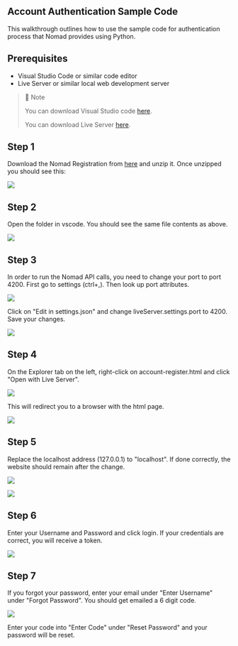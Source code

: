 ## Account Authentication Sample Code

This walkthrough outlines how to use the sample code for authentication process that Nomad provides using Python.

## Prerequisites

- Visual Studio Code or similar code editor
- Live Server or similar local web development server 

> 📘 Note
> 
> You can download Visual Studio code [here](https://code.visualstudio.com/).
> 
> You can download Live Server [here](https://ritwickdey.github.io/vscode-live-server/).

## Step 1

Download the Nomad Registration from [here](https://download-directory.github.io/?url=https://github.com/Nomad-Media/samples/tree/main/nomad-samples/js/account-authenticaton) and unzip it. Once unzipped you should see this:

![](https://files.readme.io/efea088-authdirjs.png)

## Step 2

Open the folder in vscode. You should see the same file contents as above.

![](https://files.readme.io/43239b0-authvsdirjs.png)

## Step 3

In order to run the Nomad API calls, you need to change your port to port 4200. First go to settings (ctrl+,). Then look up port attributes.

![](https://files.readme.io/7ca4a72-settings.png)

Click on "Edit in settings.json" and change liveServer.settings.port to 4200. Save your changes.

![](https://files.readme.io/199b2b4-liveserver.png)

## Step 4

On the Explorer tab on the left, right-click on account-register.html and click "Open with Live Server".

![](https://files.readme.io/58cbd20-lsauthjs.png)

This will redirect you to a browser with the html page.

![](https://files.readme.io/7766ef2-authweb.png)

## Step 5

Replace the localhost address (127.0.0.1) to "localhost". If done correctly, the website should remain after the change.

![](https://files.readme.io/68c64df-authweb.png)

![](https://files.readme.io/1d7c930-authwebls.png)

## Step 6

Enter your Username and Password and click login. If your credentials are correct, you will receive a token.

![](https://files.readme.io/5dc7eec-image.png)

## Step 7

If you forgot your password, enter your email under "Enter Username" under "Forgot Password". You should get emailed a 6 digit code.

![](https://files.readme.io/e95dbba-email.png)

 Enter your code into "Enter Code" under "Reset Password" and your password will be reset.
